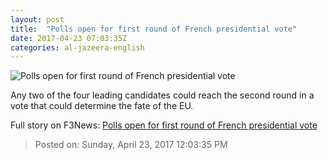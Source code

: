 ```yaml
---
layout: post
title:  "Polls open for first round of French presidential vote"
date: 2017-04-23 07:03:35Z
categories: al-jazeera-english
---
```


![Polls open for first round of French presidential vote](http://www.aljazeera.com/mritems/Images/2017/4/22/4d45a37914d04960ba09df5abd5f43b5_18.jpg)

Any two of the four leading candidates could reach the second round in a vote that could determine the fate of the EU.


Full story on F3News: [Polls open for first round of French presidential vote](http://www.f3nws.com/n/dpBkmD)

> Posted on: Sunday, April 23, 2017 12:03:35 PM
